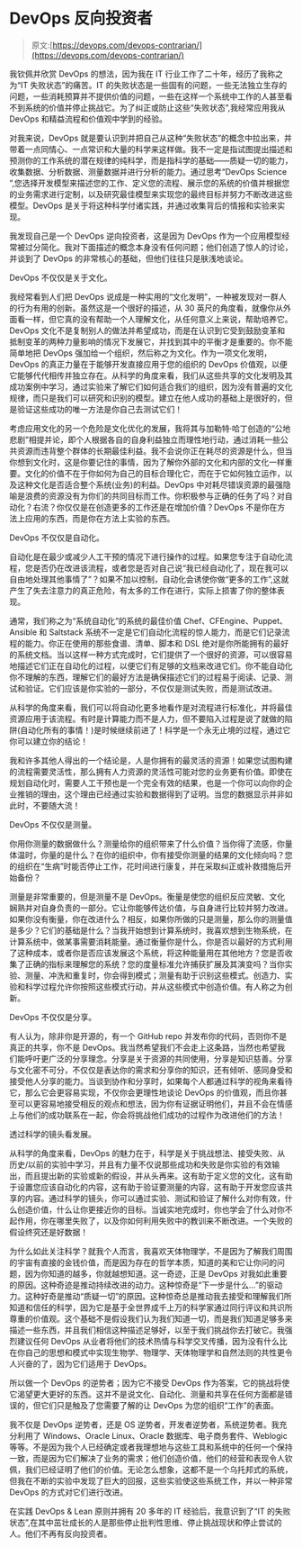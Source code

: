 # DevOps 反向投资者

> 原文:[https://devops.com/devops-contrarian/](https://devops.com/devops-contrarian/)

我钦佩并欣赏 DevOps 的想法，因为我在 IT 行业工作了二十年，经历了我称之为“IT 失败状态”的痛苦。IT 的失败状态是一些固有的问题，一些无法独立生存的问题，一些消耗预算并不提供价值的问题，一些在这样一个系统中工作的人甚至看不到系统的价值并停止挑战它。为了纠正或防止这些“失败状态”,我经常应用我从 DevOps 和精益流程和价值观中学到的经验。

对我来说，DevOps 就是要认识到并把自己从这种“失败状态”的概念中拉出来，并带着一点同情心、一点常识和大量的科学来这样做。我不一定是指试图提出描述和预测你的工作系统的潜在规律的纯科学，而是指科学的基础——质疑一切的能力，收集数据、分析数据、测量数据并进行分析的能力。通过思考“DevOps Science ”,您选择开发模型来描述您的工作、定义您的流程、展示您的系统的价值并根据您的业务需求进行定制，以及研究最佳模型来实现您的最终目标并努力不断改进这些模型。DevOps 是关于将这种科学付诸实践，并通过收集背后的情报和实验来实现。

我发现自己是一个 DevOps 逆向投资者，这是因为 DevOps 作为一个应用模型经常被过分简化。我对下面描述的概念本身没有任何问题；他们创造了惊人的讨论，并谈到了 DevOps 的非常核心的基础，但他们往往只是肤浅地谈论。

DevOps 不仅仅是关于文化。

我经常看到人们把 DevOps 说成是一种实用的“文化发明”，一种被发现对一群人的行为有用的创新。虽然这是一个很好的描述，从 30 英尺的角度看，就像你从外面看一样，但它真的没有帮助一个人理解文化，从任何意义上来说，帮助培养它。DevOps 文化不是复制别人的做法并希望成功，而是在认识到它受到鼓励变革和抵制变革的两种力量影响的情况下发展它，并找到其中的平衡才是重要的。你不能简单地把 DevOps 强加给一个组织，然后称之为文化。作为一项文化发明，DevOps 的真正力量在于能够开发直接应用于您的组织的 DevOps 价值观，以便它能够代代相传并独立存在。从科学的角度来看，我们从这些共享的文化发明及其成功案例中学习，通过实验来了解它们如何适合我们的组织，因为没有普遍的文化规律，而只是我们可以研究和识别的模型。建立在他人成功的基础上是很好的，但是验证这些成功的唯一方法是你自己去测试它们！

考虑应用文化的另一个危险是文化优化的发展，我将其与加勒特·哈丁创造的“公地悲剧”相提并论，即个人根据各自的自身利益独立而理性地行动，通过消耗一些公共资源而违背整个群体的长期最佳利益。我不会说你正在耗尽的资源是什么，但当你想到文化时，这是你要记住的事情，因为了解你外部的文化和内部的文化一样重要。文化的价值不在于你如何为自己的目标合理化它，而在于它如何独立运作，以及这种文化是否适合整个系统(业务)的利益。DevOps 中对耗尽错误资源的最强隐喻是浪费的资源没有为你们的共同目标而工作。你积极参与正确的任务了吗？对自动化？右流？你仅仅是在创造更多的工作还是在增加价值？DevOps 不是你在方法上应用的东西，而是你在方法上实验的东西。

DevOps 不仅仅是自动化。

自动化是在最少或减少人工干预的情况下进行操作的过程。如果您专注于自动化流程，您是否仍在改进该流程，或者您是否对自己说“我已经自动化了，现在我可以自由地处理其他事情了”？如果不加以控制，自动化会诱使你做“更多的工作”,这就产生了失去注意力的真正危险，有太多的工作在进行，实际上损害了你的整体表现。

通常，我们称之为“系统自动化”的系统的最佳价值 Chef、CFEngine、Puppet、Ansible 和 Saltstack 系统不一定是它们自动化流程的惊人能力，而是它们记录流程的能力。你正在使用的那些食谱、清单、脚本和 DSL 绝对是你所能拥有的最好的系统文档。当以这样一种方式完成时，它们提供了一个很好的资源，可以很容易地描述它们正在自动化的过程，以便它们有足够的文档来改进它们。你不能自动化你不理解的东西，理解它们的最好方法是确保描述它们的过程易于阅读、记录、测试和验证。它们应该是你实验的一部分，不仅仅是测试失败，而是测试改进。

从科学的角度来看，我们可以将自动化更多地看作是对流程进行标准化，并将最佳资源应用于该流程。有时是计算能力而不是人力，但不要陷入过程是说了就做的陷阱(自动化所有的事情！)是时候继续前进了！科学是一个永无止境的过程，通过它你可以建立你的结论！

我和许多其他人得出的一个结论是，人是你拥有的最灵活的资源！如果您试图构建的流程需要灵活性，那么拥有人力资源的灵活性可能对您的业务更有价值。即使在规划自动化时，需要人工干预也是一个完全有效的结果，也是一个你可以向你的企业推销的理由，这个理由已经通过实验和数据得到了证明。当您的数据显示并非如此时，不要随大流！

DevOps 不仅仅是测量。

你用你测量的数据做什么？测量给你的组织带来了什么价值？当你得了流感，你量体温时，你量的是什么？在你的组织中，你有接受你测量的结果的文化倾向吗？您的组织在“生病”时能否停止工作，花时间进行康复，并在采取纠正或补救措施后开始备份？

测量是非常重要的，但是测量不是 DevOps。衡量是使您的组织反应灵敏、文化娴熟并对自身负责的一部分。它让你能够传达价值，与自身进行比较并努力改进。如果你没有衡量，你在改进什么？相反，如果你所做的只是测量，那么你的测量值是多少？它们的基础是什么？当我开始想到计算系统时，我喜欢想到生物系统，在计算系统中，做某事需要消耗能量。通过衡量你是什么，你是否以最好的方式利用了这种成本，或者你是否应该发展这个系统，将这种能量用在其他地方？您是否收集了正确的指标来理解您的系统？您的度量标准允许捕获扩展及其演变吗？当你实验、测量、冲洗和重复时，你会得到模式；测量有助于识别这些模式。创造力、实验和科学过程允许你按照这些模式行动，并从这些模式中创造价值。有人称之为创新。

DevOps 不仅仅是分享。

有人认为，除非你是开源的，有一个 GitHub repo 并发布你的代码，否则你不是真正的共享，你不是 DevOps。我当然希望我们不会走上这条路，当然也希望我们能呼吁更广泛的分享理念。分享是关于资源的共同使用，分享是知识慈善。分享与文化密不可分，不仅仅是表达你的需求和分享你的知识，还有倾听、感同身受和接受他人分享的能力。当谈到协作和分享时，如果每个人都通过科学的视角来看待它，那么它会更容易实现，不仅你会更理性地谈论 DevOps 的价值观，而且你甚至可以更容易地接受相反的观点和想法，因为你有证据证明他们，并且不会在情感上与他们的成功联系在一起，你会将挑战他们成功的过程作为改进他们的方法！

透过科学的镜头看发展。

从科学的角度来看，DevOps 的魅力在于，科学是关于挑战想法、接受失败、从历史/以前的实验中学习，并且有力量不仅说那些成功和失败是你实验的有效输出，而且提出新的实验或新的假设，并从头再来。这有助于定义您的文化，这有助于设置您应该自动化的内容，这有助于验证要测量的内容，这有助于开发您应该共享的内容。通过科学的镜头，你可以通过实验、测试和验证了解什么对你有效，什么创造价值，什么让你更接近你的目标。当诚实地完成时，你也学会了什么对你不起作用，你在哪里失败了，以及你如何利用失败中的教训来不断改进。一个失败的假设终究还是好数据！

为什么如此关注科学？就我个人而言，我喜欢天体物理学，不是因为了解我们周围的宇宙有直接的金钱价值，而是因为存在的哲学本质，知道的美和它让你问的问题，因为你知道的越多，你就越想知道。这一奇迹，正是 DevOps 对我如此重要的原因。这种奇迹是推动持续改进的动力。这种惊奇是“下一步是什么…”的驱动力。这种好奇是推动“质疑一切”的原因。这种惊奇总是推动我去接受和理解我们所知道和信任的科学，因为它是基于全世界成千上万的科学家通过同行评议和共识所尊重的价值观。这个基础不是假设我们认为我们知道一切，而是我们知道足够多来描述一些东西，并且我们相信这种描述足够好，以至于我们挑战你去打破它。我强烈建议任何 DevOps 从业者将他们的技术热情与科学交叉传播，因为没有什么比在你自己的思想和模式中实现生物学、物理学、天体物理学和自然法则的共性更令人兴奋的了，因为它们适用于 DevOps。

所以做一个 DevOps 的逆势者；因为它不接受 DevOps 作为答案，它的挑战将使它渴望更大更好的东西。这并不是说文化、自动化、测量和共享在任何方面都是错误的，但它们只是触及了您需要了解的让 DevOps 为您的组织“工作”的表面。

我不仅是 DevOps 逆势者，还是 OS 逆势者，开发者逆势者，系统逆势者。我充分利用了 Windows、Oracle Linux、Oracle 数据库、电子商务套件、Weblogic 等等。不是因为我个人已经确定或者我理想地与这些工具和系统中的任何一个保持一致，而是因为它们解决了业务的需求；他们创造价值，他们的经营和表现令人钦佩，我们已经证明了他们的价值。无论怎么想象，这都不是一个乌托邦式的系统，但我在不断的实验中发现了巨大的回报，这些实验使这些系统工作，并以一种非常 DevOps 的方式对它们进行改进。

在实践 DevOps & Lean 原则并拥有 20 多年的 IT 经验后，我意识到了“IT 的失败状态”,在其中茁壮成长的人是那些停止批判性思维、停止挑战现状和停止尝试的人。他们不再有反向投资者。